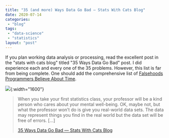 ```yaml
---
title: "35 (and more) Ways Data Go Bad — Stats With Cats Blog"
date: 2020-07-14
categories: 
 - "blog"
tags: 
 - "data-science"
 - "statistics"
layout: "post"
---
```


If you plan working data analysis or processing, read the excellent post in the "stats with cats blog" titled "35 Ways Data Go Bad" post. I did experience each and every one of the 35 problems. However, this list is far from being complete. One should add the comprehensive list of [Falsehoods Programmers Believe About Time](https://infiniteundo.com/post/25326999628/falsehoods-programmers-believe-about-time).

![](https://statswithcats.files.wordpress.com/2020/07/error-cat-7.jpg){:width="1600"}

> When you take your first statistics class, your professor will be a kind person who cares about your mental well-being. OK, maybe not, but what the professor won’t do is give you real-world data sets. The data may represent things you find in the real world but the data set will be free of errors. […]  
> 
> [35 Ways Data Go Bad — Stats With Cats Blog](http://statswithcats.net/2020/07/11/35-ways-data-go-bad/)

